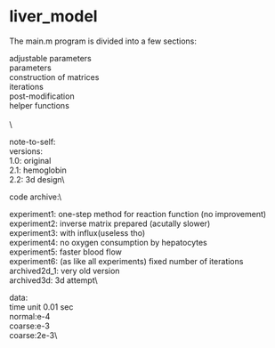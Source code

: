 # liver_model
The main.m program is divided into a few sections:

adjustable parameters\
parameters\
construction of matrices\
iterations\
post-modification\
helper functions\
\
\

note-to-self:\
versions:\
1.0: original\
2.1: hemoglobin\
2.2: 3d design\

code archive:\

experiment1: one-step method for reaction function (no improvement)\
experiment2: inverse matrix prepared (acutally slower)\
experiment3: with influx(useless tho)\
experiment4: no oxygen consumption by hepatocytes\
experiment5: faster blood flow\
experiment6: (as like all experiments) fixed number of iterations
archived2d_1: very old version\
archived3d: 3d attempt\


data:\
time unit 0.01 sec\
normal:e-4\
coarse:e-3\
coarse:2e-3\
